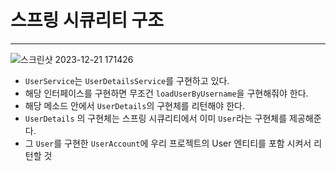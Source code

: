# 스프링 시큐리티 구조
---
![스크린샷 2023-12-21 171426](https://github.com/bizplus033/jinwaterpractice/assets/154400053/c8f6f6f0-223e-49f8-89e6-e9291498e79e)
- `UserService`는 `UserDetailsService`를 구현하고 있다.
- 해당 인터페이스를 구현하면 무조건 `loadUserByUsername`을 구현해줘야 한다.
- 해당 메소드 안에서 `UserDetails`의 구현체를 리턴해야 한다.
- `UserDetails` 의 구현체는 스프링 시큐리티에서 이미 `User`라는 구현체를 제공해준다.
- 그 `User`를 구현한 `UserAccount`에 우리 프로젝트의 User 엔티티를 포함 시켜서 리턴할 것
